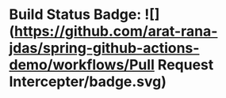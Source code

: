 # Build Status Badge: ![](https://github.com/arat-rana-jdas/spring-github-actions-demo/workflows/Pull Request Intercepter/badge.svg)

